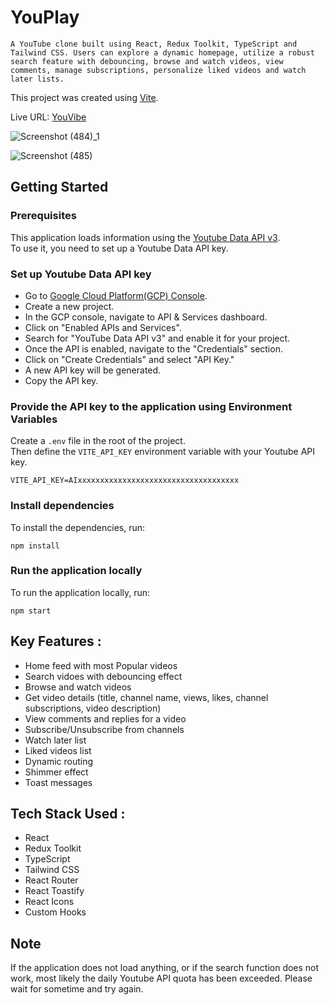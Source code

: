 # YouPlay

    A YouTube clone built using React, Redux Toolkit, TypeScript and Tailwind CSS. Users can explore a dynamic homepage, utilize a robust search feature with debouncing, browse and watch videos, view comments, manage subscriptions, personalize liked videos and watch later lists.

This project was created using [Vite](https://vitejs.dev/guide/).

Live URL: [YouVibe](https://you-vibe-owst.vercel.app/)

![Screenshot (484)_1](https://github.com/subhrangshu9/YouVibe/assets/74654165/657e1d5d-73d7-4f56-ad25-f1f3b883bfce)

![Screenshot (485)](https://github.com/subhrangshu9/YouVibe/assets/74654165/bdbb2c18-d28e-41dd-8696-b8f79c01755f)





## Getting Started
### Prerequisites
This application loads information using the [Youtube Data API v3](https://developers.google.com/youtube/v3/docs/). <br />
To use it, you need to set up a Youtube Data API key.

### Set up Youtube Data API key
- Go to [Google Cloud Platform(GCP) Console](https://console.cloud.google.com/).
- Create a new project.
- In the GCP console, navigate to API & Services dashboard.
- Click on "Enabled APIs and Services".
- Search for "YouTube Data API v3" and enable it for your project.
- Once the API is enabled, navigate to the "Credentials" section.
- Click on "Create Credentials" and select "API Key."
- A new API key will be generated.
- Copy the API key.

### Provide the API key to the application using Environment Variables
Create a `.env` file in the root of the project. <br/>
Then define the `VITE_API_KEY` environment variable with your Youtube API key. <br />
```
VITE_API_KEY=AIxxxxxxxxxxxxxxxxxxxxxxxxxxxxxxxxxxxx
```

### Install dependencies
To install the dependencies, run:
```
npm install
```

### Run the application locally
To run the application locally, run:
```
npm start
```

## Key Features :

- Home feed with most Popular videos
- Search vidoes with debouncing effect
- Browse and watch videos
- Get video details (title, channel name, views, likes, channel subscriptions, video description)
- View comments and replies for a video
- Subscribe/Unsubscribe from channels
- Watch later list
- Liked videos list
- Dynamic routing
- Shimmer effect
- Toast messages

## Tech Stack Used :

- React
- Redux Toolkit
- TypeScript
- Tailwind CSS
- React Router
- React Toastify
- React Icons
- Custom Hooks

## Note
If the application does not load anything, or if the search function does not work, most likely the daily Youtube API quota has been exceeded. Please wait for sometime and try again.
